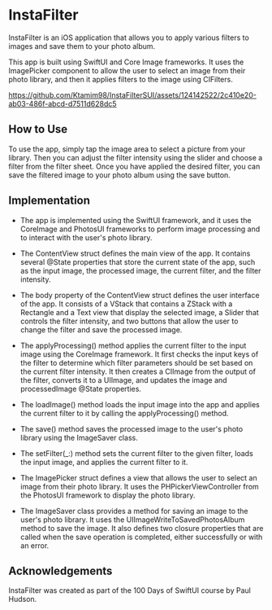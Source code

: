 # InstaFilter
InstaFilter is an iOS application that allows you to apply various filters to images and save them to your photo album.

This app is built using SwiftUI and Core Image frameworks. It uses the ImagePicker component to allow the user to select an image from their photo library, and then it applies filters to the image using CIFilters.


https://github.com/Ktamim98/InstaFilterSUI/assets/124142522/2c410e20-ab03-486f-abcd-d7511d628dc5

## How to Use
To use the app, simply tap the image area to select a picture from your library. Then you can adjust the filter intensity using the slider and choose a filter from the filter sheet. Once you have applied the desired filter, you can save the filtered image to your photo album using the save button.

## Implementation
- The app is implemented using the SwiftUI framework, and it uses the CoreImage and PhotosUI frameworks to perform image processing and to interact with the user's photo library.

- The ContentView struct defines the main view of the app. It contains several @State properties that store the current state of the app, such as the input image, the processed image, the current filter, and the filter intensity.

- The body property of the ContentView struct defines the user interface of the app. It consists of a VStack that contains a ZStack with a Rectangle and a Text view that display the selected image, a Slider that controls the filter intensity, and two buttons that allow the user to change the filter and save the processed image.

- The applyProcessing() method applies the current filter to the input image using the CoreImage framework. It first checks the input keys of the filter to determine which filter parameters should be set based on the current filter intensity. It then creates a CIImage from the output of the filter, converts it to a UIImage, and updates the image and processedImage @State properties.

- The loadImage() method loads the input image into the app and applies the current filter to it by calling the applyProcessing() method.

- The save() method saves the processed image to the user's photo library using the ImageSaver class.

- The setFilter(_:) method sets the current filter to the given filter, loads the input image, and applies the current filter to it.

- The ImagePicker struct defines a view that allows the user to select an image from their photo library. It uses the PHPickerViewController from the PhotosUI framework to display the photo library.

- The ImageSaver class provides a method for saving an image to the user's photo library. It uses the UIImageWriteToSavedPhotosAlbum method to save the image. It also defines two closure properties that are called when the save operation is completed, either successfully or with an error.

## Acknowledgements
InstaFilter was created as part of the 100 Days of SwiftUI course by Paul Hudson.
